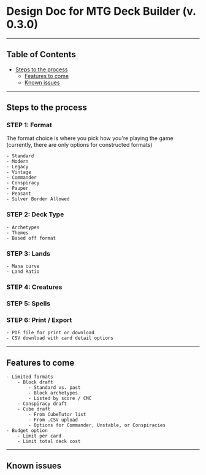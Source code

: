 # Design Doc for MTG Deck Builder (v. 0.3.0)

---

## Table of Contents

  - [Steps to the process](#steps-to-the-process)
	- [Features to come](#features-to-come)
	- [Known issues](#Known-issues)

---

## Steps to the process

### **STEP 1:** Format

The format choice is where you pick how you're playing the game (currently, there are only options for constructed formats)

	- Standard
	- Modern
	- Legacy
	- Vintage
	- Commander
	- Conspiracy
	- Pauper
	- Peasant
	- Silver Border Allowed

### **STEP 2:** Deck Type

	- Archetypes
	- Themes
	- Based off format

### **STEP 3:** Lands

	- Mana curve
	- Land Ratio

### **STEP 4:** Creatures

### **STEP 5:** Spells

### **STEP 6:** Print / Export

	- PDF file for print or download
	- CSV download with card detail options

---

## Features to come

	- Limited formats
		- Block draft
			- Standard vs. past
			- Block archetypes
			- Listed by score / CMC
		- Conspiracy draft
		- Cube draft
			- From CubeTutor list
			- From .CSV upload
			- Options for Commander, Unstable, or Conspiracies
	- Budget option
		- Limit per card
		- Limit total deck cost

---

## Known issues

